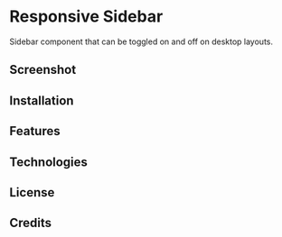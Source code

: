 # Responsive Sidebar

Sidebar component that can be toggled on and off on desktop layouts. 

## Screenshot


## Installation

## Features

## Technologies

## License

## Credits
